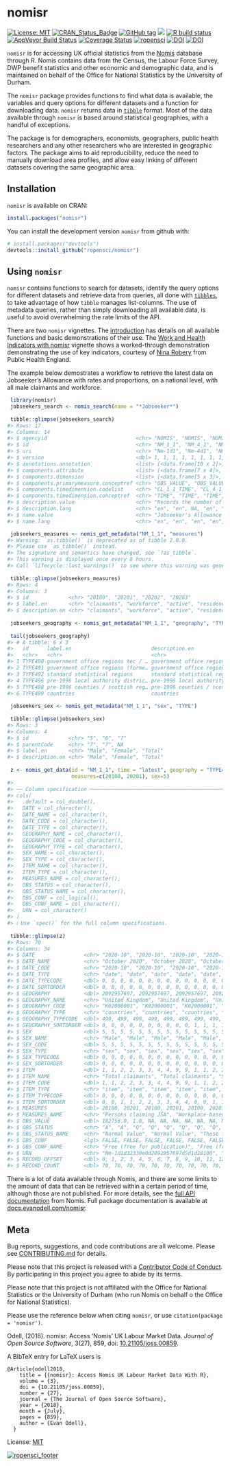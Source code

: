 
<!-- README.md is generated from README.Rmd. Please edit that file -->

# nomisr

<!-- badges: start -->

[![License:
MIT](https://img.shields.io/badge/License-MIT-blue.svg)](https://opensource.org/licenses/MIT)
[![CRAN\_Status\_Badge](https://www.r-pkg.org/badges/version/nomisr)](https://cran.r-project.org/package=nomisr)
[![GitHub
tag](https://img.shields.io/github/tag/ropensci/nomisr.svg)](https://github.com/ropensci/nomisr)
[![](https://cranlogs.r-pkg.org/badges/grand-total/nomisr)](https://cran.r-project.org/package=nomisr)
[![R build
status](https://github.com/ropensci/nomisr/workflows/R-CMD-check/badge.svg)](https://github.com/ropensci/nomisr/actions)
[![AppVeyor Build
Status](https://ci.appveyor.com/api/projects/status/github/evanodell/nomisr?branch=master&svg=true)](https://ci.appveyor.com/project/evanodell/nomisr)
[![Coverage
Status](https://img.shields.io/codecov/c/github/ropensci/nomisr/master.svg)](https://codecov.io/github/ropensci/nomisr?branch=master)
[![ropensci](https://badges.ropensci.org/190_status.svg)](https://github.com/ropensci/onboarding/issues/190)
[![DOI](https://zenodo.org/badge/DOI/10.5281/zenodo.1157908.svg)](https://doi.org/10.5281/zenodo.1157908)
[![DOI](https://joss.theoj.org/papers/10.21105/joss.00859/status.svg)](https://doi.org/10.21105/joss.00859)
<!-- badges: end -->

`nomisr` is for accessing UK official statistics from the
[Nomis](https://www.nomisweb.co.uk/) database through R. Nomis contains
data from the Census, the Labour Force Survey, DWP benefit statistics
and other economic and demographic data, and is maintained on behalf of
the Office for National Statistics by the University of Durham.

The `nomisr` package provides functions to find what data is available,
the variables and query options for different datasets and a function
for downloading data. `nomisr` returns data in
[`tibble`](https://cran.r-project.org/package=tibble) format. Most of
the data available through `nomisr` is based around statistical
geographies, with a handful of exceptions.

The package is for demographers, economists, geographers, public health
researchers and any other researchers who are interested in geographic
factors. The package aims to aid reproducibility, reduce the need to
manually download area profiles, and allow easy linking of different
datasets covering the same geographic area.

## Installation

`nomisr` is available on CRAN:

``` r
install.packages("nomisr")
```

You can install the development version `nomisr` from github with:

``` r
# install.packages("devtools")
devtools::install_github("ropensci/nomisr")
```

## Using `nomisr`

`nomisr` contains functions to search for datasets, identify the query
options for different datasets and retrieve data from queries, all done
with [`tibbles`](https://tibble.tidyverse.org/), to take advantage of
how `tibble` manages list-columns. The use of metadata queries, rather
than simply downloading all available data, is useful to avoid
overwhelming the rate limits of the API.

There are two `nomisr` vignettes. The
[introduction](https://docs.evanodell.com/nomisr/articles/introduction.html)
has details on all available functions and basic demonstrations of their
use. The [Work and Health Indicators with
nomisr](https://docs.evanodell.com/nomisr/articles/introduction-to-work-and-health-nomis-indicators)
vignette shows a worked-through demonstration demonstrating the use of
key indicators, courtesy of [Nina Robery](github.com/ninarobery) from
Public Health England.

The example below demostrates a workflow to retrieve the latest data on
Jobseeker’s Allowance with rates and proportions, on a national level,
with all male claimants and workforce.

``` r
 library(nomisr)
 jobseekers_search <- nomis_search(name = "*Jobseeker*")
 
 tibble::glimpse(jobseekers_search)
#> Rows: 17
#> Columns: 14
#> $ agencyid                             <chr> "NOMIS", "NOMIS", "NOMIS", "NOMI…
#> $ id                                   <chr> "NM_1_1", "NM_4_1", "NM_8_1", "N…
#> $ uri                                  <chr> "Nm-1d1", "Nm-4d1", "Nm-8d1", "N…
#> $ version                              <dbl> 1, 1, 1, 1, 1, 1, 1, 1, 1, 1, 1,…
#> $ annotations.annotation               <list> [<data.frame[10 x 2]>, <data.fr…
#> $ components.attribute                 <list> [<data.frame[7 x 4]>, <data.fra…
#> $ components.dimension                 <list> [<data.frame[5 x 3]>, <data.fra…
#> $ components.primarymeasure.conceptref <chr> "OBS_VALUE", "OBS_VALUE", "OBS_V…
#> $ components.timedimension.codelist    <chr> "CL_1_1_TIME", "CL_4_1_TIME", "C…
#> $ components.timedimension.conceptref  <chr> "TIME", "TIME", "TIME", "TIME", …
#> $ description.value                    <chr> "Records the number of people cl…
#> $ description.lang                     <chr> "en", "en", NA, "en", "en", "en"…
#> $ name.value                           <chr> "Jobseeker's Allowance with rate…
#> $ name.lang                            <chr> "en", "en", "en", "en", "en", "e…

 jobseekers_measures <- nomis_get_metadata("NM_1_1", "measures")
#> Warning: `as.tibble()` is deprecated as of tibble 2.0.0.
#> Please use `as_tibble()` instead.
#> The signature and semantics have changed, see `?as_tibble`.
#> This warning is displayed once every 8 hours.
#> Call `lifecycle::last_warnings()` to see where this warning was generated.
 
 tibble::glimpse(jobseekers_measures)
#> Rows: 4
#> Columns: 3
#> $ id             <chr> "20100", "20201", "20202", "20203"
#> $ label.en       <chr> "claimants", "workforce", "active", "residence"
#> $ description.en <chr> "claimants", "workforce", "active", "residence"
 
 jobseekers_geography <- nomis_get_metadata("NM_1_1", "geography", "TYPE")
 
 tail(jobseekers_geography)
#> # A tibble: 6 x 3
#>   id      label.en                          description.en                      
#>   <chr>   <chr>                             <chr>                               
#> 1 TYPE490 government office regions tec / … government office regions tec / lec…
#> 2 TYPE491 government office regions (forme… government office regions (former i…
#> 3 TYPE492 standard statistical regions      standard statistical regions        
#> 4 TYPE496 pre-1996 local authority distric… pre-1996 local authority districts  
#> 5 TYPE498 pre-1996 counties / scottish reg… pre-1996 counties / scottish regions
#> 6 TYPE499 countries                         countries
 
 jobseekers_sex <- nomis_get_metadata("NM_1_1", "sex", "TYPE")
 
 tibble::glimpse(jobseekers_sex)
#> Rows: 3
#> Columns: 4
#> $ id             <chr> "5", "6", "7"
#> $ parentCode     <chr> "7", "7", NA
#> $ label.en       <chr> "Male", "Female", "Total"
#> $ description.en <chr> "Male", "Female", "Total"
 
 z <- nomis_get_data(id = "NM_1_1", time = "latest", geography = "TYPE499",
                     measures=c(20100, 20201), sex=5)
#> 
#> ── Column specification ────────────────────────────────────────────────────────
#> cols(
#>   .default = col_double(),
#>   DATE = col_character(),
#>   DATE_NAME = col_character(),
#>   DATE_CODE = col_character(),
#>   DATE_TYPE = col_character(),
#>   GEOGRAPHY_NAME = col_character(),
#>   GEOGRAPHY_CODE = col_character(),
#>   GEOGRAPHY_TYPE = col_character(),
#>   SEX_NAME = col_character(),
#>   SEX_TYPE = col_character(),
#>   ITEM_NAME = col_character(),
#>   ITEM_TYPE = col_character(),
#>   MEASURES_NAME = col_character(),
#>   OBS_STATUS = col_character(),
#>   OBS_STATUS_NAME = col_character(),
#>   OBS_CONF = col_logical(),
#>   OBS_CONF_NAME = col_character(),
#>   URN = col_character()
#> )
#> ℹ Use `spec()` for the full column specifications.
 
 tibble::glimpse(z)
#> Rows: 70
#> Columns: 34
#> $ DATE                <chr> "2020-10", "2020-10", "2020-10", "2020-10", "2020…
#> $ DATE_NAME           <chr> "October 2020", "October 2020", "October 2020", "…
#> $ DATE_CODE           <chr> "2020-10", "2020-10", "2020-10", "2020-10", "2020…
#> $ DATE_TYPE           <chr> "date", "date", "date", "date", "date", "date", "…
#> $ DATE_TYPECODE       <dbl> 0, 0, 0, 0, 0, 0, 0, 0, 0, 0, 0, 0, 0, 0, 0, 0, 0…
#> $ DATE_SORTORDER      <dbl> 0, 0, 0, 0, 0, 0, 0, 0, 0, 0, 0, 0, 0, 0, 0, 0, 0…
#> $ GEOGRAPHY           <dbl> 2092957697, 2092957697, 2092957697, 2092957697, 2…
#> $ GEOGRAPHY_NAME      <chr> "United Kingdom", "United Kingdom", "United Kingd…
#> $ GEOGRAPHY_CODE      <chr> "K02000001", "K02000001", "K02000001", "K02000001…
#> $ GEOGRAPHY_TYPE      <chr> "countries", "countries", "countries", "countries…
#> $ GEOGRAPHY_TYPECODE  <dbl> 499, 499, 499, 499, 499, 499, 499, 499, 499, 499,…
#> $ GEOGRAPHY_SORTORDER <dbl> 0, 0, 0, 0, 0, 0, 0, 0, 0, 0, 1, 1, 1, 1, 1, 1, 1…
#> $ SEX                 <dbl> 5, 5, 5, 5, 5, 5, 5, 5, 5, 5, 5, 5, 5, 5, 5, 5, 5…
#> $ SEX_NAME            <chr> "Male", "Male", "Male", "Male", "Male", "Male", "…
#> $ SEX_CODE            <dbl> 5, 5, 5, 5, 5, 5, 5, 5, 5, 5, 5, 5, 5, 5, 5, 5, 5…
#> $ SEX_TYPE            <chr> "sex", "sex", "sex", "sex", "sex", "sex", "sex", …
#> $ SEX_TYPECODE        <dbl> 0, 0, 0, 0, 0, 0, 0, 0, 0, 0, 0, 0, 0, 0, 0, 0, 0…
#> $ SEX_SORTORDER       <dbl> 0, 0, 0, 0, 0, 0, 0, 0, 0, 0, 0, 0, 0, 0, 0, 0, 0…
#> $ ITEM                <dbl> 1, 1, 2, 2, 3, 3, 4, 4, 9, 9, 1, 1, 2, 2, 3, 3, 4…
#> $ ITEM_NAME           <chr> "Total claimants", "Total claimants", "Students o…
#> $ ITEM_CODE           <dbl> 1, 1, 2, 2, 3, 3, 4, 4, 9, 9, 1, 1, 2, 2, 3, 3, 4…
#> $ ITEM_TYPE           <chr> "item", "item", "item", "item", "item", "item", "…
#> $ ITEM_TYPECODE       <dbl> 0, 0, 0, 0, 0, 0, 0, 0, 0, 0, 0, 0, 0, 0, 0, 0, 0…
#> $ ITEM_SORTORDER      <dbl> 0, 0, 1, 1, 2, 2, 3, 3, 4, 4, 0, 0, 1, 1, 2, 2, 3…
#> $ MEASURES            <dbl> 20100, 20201, 20100, 20201, 20100, 20201, 20100, …
#> $ MEASURES_NAME       <chr> "Persons claiming JSA", "Workplace-based estimate…
#> $ OBS_VALUE           <dbl> 182756.0, 1.0, NA, NA, NA, NA, NA, NA, NA, NA, 17…
#> $ OBS_STATUS          <chr> "A", "A", "Q", "Q", "Q", "Q", "Q", "Q", "Q", "Q",…
#> $ OBS_STATUS_NAME     <chr> "Normal Value", "Normal Value", "These figures ar…
#> $ OBS_CONF            <lgl> FALSE, FALSE, FALSE, FALSE, FALSE, FALSE, FALSE, …
#> $ OBS_CONF_NAME       <chr> "Free (free for publication)", "Free (free for pu…
#> $ URN                 <chr> "Nm-1d1d32330e0d2092957697d5d1d20100", "Nm-1d1d32…
#> $ RECORD_OFFSET       <dbl> 0, 1, 2, 3, 4, 5, 6, 7, 8, 9, 10, 11, 12, 13, 14,…
#> $ RECORD_COUNT        <dbl> 70, 70, 70, 70, 70, 70, 70, 70, 70, 70, 70, 70, 7…
```

There is a lot of data available through Nomis, and there are some
limits to the amount of data that can be retrieved within a certain
period of time, although those are not published. For more details, see
the [full API documentation](https://www.nomisweb.co.uk/api/v01/help)
from Nomis. Full package documentation is available at
[docs.evanodell.com/nomisr](https://docs.evanodell.com/nomisr).

## Meta

Bug reports, suggestions, and code contributions are all welcome. Please
see
[CONTRIBUTING.md](https://github.com/ropensci/nomisr/blob/master/CONTRIBUTING.md)
for details.

Please note that this project is released with a [Contributor Code of
Conduct](https://github.com/ropensci/nomisr/blob/master/CODE_OF_CONDUCT.md).
By participating in this project you agree to abide by its terms.

Please note that this project is not affiliated with the Office for
National Statistics or the University of Durham (who run Nomis on behalf
o the Office for National Statistics).

Please use the reference below when citing `nomisr`, or use
`citation(package = 'nomisr')`.

Odell, (2018). nomisr: Access ‘Nomis’ UK Labour Market Data. *Journal of
Open Source Software*, 3(27), 859, doi:
[10.21105/joss.00859](https://doi.org/10.21105/joss.00859).

A BibTeX entry for LaTeX users is

    @Article{odell2018,
        title = {{nomisr}: Access Nomis UK Labour Market Data With R},
        volume = {3},
        doi = {10.21105/joss.00859},
        number = {27},
        journal = {The Journal of Open Source Software},
        year = {2018},
        month = {July},
        pages = {859},
        author = {Evan Odell},
      }

License:
[MIT](https://github.com/ropensci/nomisr/blob/master/LICENSE.md)

[![ropensci\_footer](https://ropensci.org/public_images/ropensci_footer.png)](https://ropensci.org)
